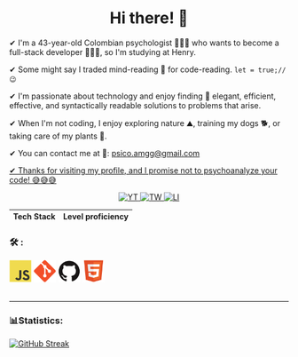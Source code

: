 <body>
<div class="container">
<h1 align="center">Hi there! 👋</h1>
	<p>✔ I'm a 43-year-old Colombian psychologist 👨🏻‍💼 who wants to become a full-stack developer 🧑🏻‍💻, so I'm studying at Henry.</p>
	<p>✔ Some might say I traded mind-reading 🧠 for code-reading. <code>let = true;//😉</code></p>
	<p>✔ I'm passionate about technology and enjoy finding 🔎 elegant, efficient, effective, and syntactically readable solutions to problems that arise.</p>
	<p>✔ When I'm not coding, I enjoy exploring nature ⛰️, training my dogs 🐕, or taking care of my plants 🌿.</p>
	<p>✔ You can contact me at 📩: <a href="mailto:psico.amgg@gmail.com">psico.amgg@gmail.com </p>
	<p>✔ Thanks for visiting my profile, and I promise not to psychoanalyze your code! 😅😅😅 </p>
<div class="badge" align="center"> 
	<a href="https://www.youtube.com/channel/UCD4LXKC9GPqTArTRkNmxusg" target="_blank">
	<img src="https://img.shields.io/badge/-YouTube-red" title="YouTube" alt="YT" />
	</a>
	<a href="https://twitter.com/psicoamgg" target="_blank"> <img src="https://img.shields.io/twitter/url?style=social&url=https%3A%2F%2Ftwitter.com%2Fpsicoamgg" title="Twitter" alt="TW"/>
	</a>
	<a href="https://www.linkedin.com/in/alberto-mario-guerrero-gonzalez-23285011/" target="_blank"> <img src="https://img.shields.io/badge/-LinkedIn-blue" title="LinkedIn" alt="LI"/>
	</a>
	</div>
<div align="rigth">


|Tech Stack | Level proficiency|
|:----------|:------------------|


<h3> 🛠 :</h3>
	<img src="https://github.com/devicons/devicon/blob/master/icons/javascript/javascript-original.svg" title="JavaScript" alt="JS" width="40" height="40"/&nbsp; /> <img src="https://github.com/devicons/devicon/blob/master/icons/git/git-original.svg" title="Git" alt="git" width="40" height="40"/&nbsp; /> <img src="https://github.com/devicons/devicon/blob/master/icons/github/github-original.svg" title="GitHub" alt="GH" width="40" height="40"/&nbsp; /> <img src="https://github.com/devicons/devicon/blob/master/icons/html5/html5-original.svg" title:"HTML5" alt:"HTMl"  width="40" height="40"/&nbsp; />
  </div>	     
	<br>
	<hr>
<h3> 📊Statistics:</h3>	

	
[![GitHub Streak](https://streak-stats.demolab.com?user=devpsicoamgg&theme=one-dark-pro&date_format=j%20M%5B%20Y%5D&card_width=492&sideNums=EB5454&ring=34EB4F)](https://git.io/streak-stats)
	
</div>		
	
	
	
</body>
	


